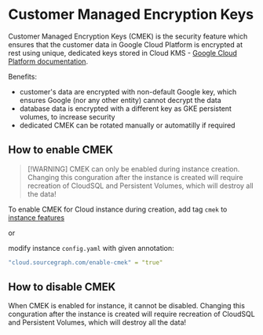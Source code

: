 # Customer Managed Encryption Keys

Customer Managed Encryption Keys (CMEK) is the security feature which ensures that the customer data in Google Cloud Platform is encrypted at rest using unique, dedicated keys stored in Cloud KMS - [Google Cloud Platform documentation](https://cloud.google.com/kms/docs/cmek).

Benefits:

- customer's data are encrypted with non-default Google key, which ensures Google (nor any other entity) cannot decrypt the data
- database data is encrypted with a different key as GKE persistent volumes, to increase security
- dedicated CMEK can be rotated manually or automatilly if required

## How to enable CMEK

> [!WARNING] CMEK can only be enabled during instance creation. Changing this conguration after the instance is created will require recreation of CloudSQL and Persistent Volumes, which will destroy all the data!

To enable CMEK for Cloud instance during creation, add tag `cmek` to [instance features](https://sourcegraph.sourcegraph.com/github.com/sourcegraph/cloud/-/blob/.github/workflows/mi_create.yml?L63)

or

modify instance `config.yaml` with given annotation:

```yaml
"cloud.sourcegraph.com/enable-cmek" = "true"
```

## How to disable CMEK

When CMEK is enabled for instance, it cannot be disabled. Changing this conguration after the instance is created will require recreation of CloudSQL and Persistent Volumes, which will destroy all the data!
